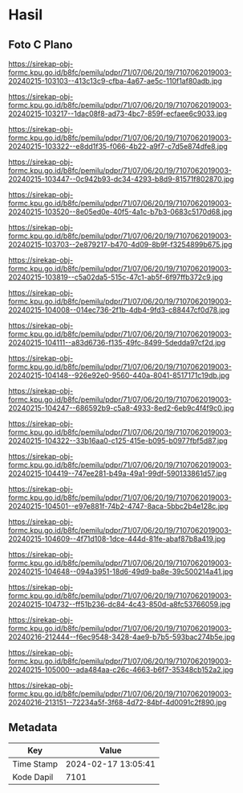 # Hasil

## Foto C Plano

https://sirekap-obj-formc.kpu.go.id/b8fc/pemilu/pdpr/71/07/06/20/19/7107062019003-20240215-103103--413c13c9-cfba-4a67-ae5c-110f1af80adb.jpg

https://sirekap-obj-formc.kpu.go.id/b8fc/pemilu/pdpr/71/07/06/20/19/7107062019003-20240215-103217--1dac08f8-ad73-4bc7-859f-ecfaee6c9033.jpg

https://sirekap-obj-formc.kpu.go.id/b8fc/pemilu/pdpr/71/07/06/20/19/7107062019003-20240215-103322--e8dd1f35-f066-4b22-a9f7-c7d5e874dfe8.jpg

https://sirekap-obj-formc.kpu.go.id/b8fc/pemilu/pdpr/71/07/06/20/19/7107062019003-20240215-103447--0c942b93-dc34-4293-b8d9-81571f802870.jpg

https://sirekap-obj-formc.kpu.go.id/b8fc/pemilu/pdpr/71/07/06/20/19/7107062019003-20240215-103520--8e05ed0e-40f5-4a1c-b7b3-0683c5170d68.jpg

https://sirekap-obj-formc.kpu.go.id/b8fc/pemilu/pdpr/71/07/06/20/19/7107062019003-20240215-103703--2e879217-b470-4d09-8b9f-f3254899b675.jpg

https://sirekap-obj-formc.kpu.go.id/b8fc/pemilu/pdpr/71/07/06/20/19/7107062019003-20240215-103819--c5a02da5-515c-47c1-ab5f-6f97ffb372c9.jpg

https://sirekap-obj-formc.kpu.go.id/b8fc/pemilu/pdpr/71/07/06/20/19/7107062019003-20240215-104008--014ec736-2f1b-4db4-9fd3-c88447cf0d78.jpg

https://sirekap-obj-formc.kpu.go.id/b8fc/pemilu/pdpr/71/07/06/20/19/7107062019003-20240215-104111--a83d6736-f135-49fc-8499-5dedda97cf2d.jpg

https://sirekap-obj-formc.kpu.go.id/b8fc/pemilu/pdpr/71/07/06/20/19/7107062019003-20240215-104148--926e92e0-9560-440a-8041-8517171c19db.jpg

https://sirekap-obj-formc.kpu.go.id/b8fc/pemilu/pdpr/71/07/06/20/19/7107062019003-20240215-104247--686592b9-c5a8-4933-8ed2-6eb9c4f4f9c0.jpg

https://sirekap-obj-formc.kpu.go.id/b8fc/pemilu/pdpr/71/07/06/20/19/7107062019003-20240215-104322--33b16aa0-c125-415e-b095-b0977fbf5d87.jpg

https://sirekap-obj-formc.kpu.go.id/b8fc/pemilu/pdpr/71/07/06/20/19/7107062019003-20240215-104419--747ee281-b49a-49a1-99df-590133861d57.jpg

https://sirekap-obj-formc.kpu.go.id/b8fc/pemilu/pdpr/71/07/06/20/19/7107062019003-20240215-104501--e97e881f-74b2-4747-8aca-5bbc2b4e128c.jpg

https://sirekap-obj-formc.kpu.go.id/b8fc/pemilu/pdpr/71/07/06/20/19/7107062019003-20240215-104609--4f71d108-1dce-444d-81fe-abaf87b8a419.jpg

https://sirekap-obj-formc.kpu.go.id/b8fc/pemilu/pdpr/71/07/06/20/19/7107062019003-20240215-104648--094a3951-18d6-49d9-ba8e-39c500214a41.jpg

https://sirekap-obj-formc.kpu.go.id/b8fc/pemilu/pdpr/71/07/06/20/19/7107062019003-20240215-104732--ff51b236-dc84-4c43-850d-a8fc53766059.jpg

https://sirekap-obj-formc.kpu.go.id/b8fc/pemilu/pdpr/71/07/06/20/19/7107062019003-20240216-212444--f6ec9548-3428-4ae9-b7b5-593bac274b5e.jpg

https://sirekap-obj-formc.kpu.go.id/b8fc/pemilu/pdpr/71/07/06/20/19/7107062019003-20240215-105000--ada484aa-c26c-4663-b6f7-35348cb152a2.jpg

https://sirekap-obj-formc.kpu.go.id/b8fc/pemilu/pdpr/71/07/06/20/19/7107062019003-20240216-213151--72234a5f-3f68-4d72-84bf-4d0091c2f890.jpg


## Metadata

| Key        | Value               |
| ---------- | ------------------- |
| Time Stamp | 2024-02-17 13:05:41 |
| Kode Dapil | 7101                |



